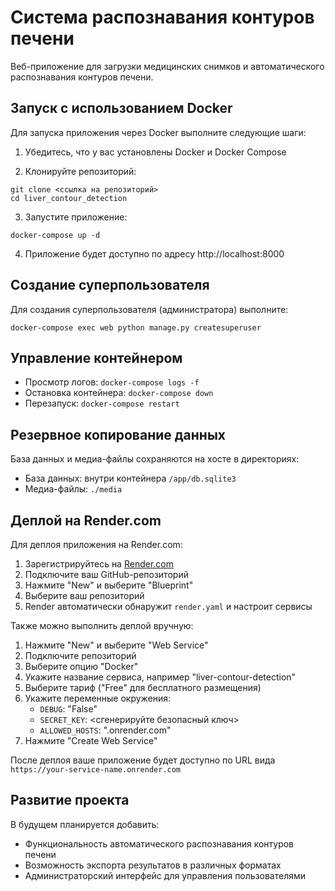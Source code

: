 # Система распознавания контуров печени

Веб-приложение для загрузки медицинских снимков и автоматического распознавания контуров печени.

## Запуск с использованием Docker

Для запуска приложения через Docker выполните следующие шаги:

1. Убедитесь, что у вас установлены Docker и Docker Compose

2. Клонируйте репозиторий:
```
git clone <ссылка на репозиторий>
cd liver_contour_detection
```

3. Запустите приложение:
```
docker-compose up -d
```

4. Приложение будет доступно по адресу http://localhost:8000

## Создание суперпользователя

Для создания суперпользователя (администратора) выполните:

```
docker-compose exec web python manage.py createsuperuser
```

## Управление контейнером

- Просмотр логов: `docker-compose logs -f`
- Остановка контейнера: `docker-compose down`
- Перезапуск: `docker-compose restart`

## Резервное копирование данных

База данных и медиа-файлы сохраняются на хосте в директориях:
- База данных: внутри контейнера `/app/db.sqlite3`
- Медиа-файлы: `./media`

## Деплой на Render.com

Для деплоя приложения на Render.com:

1. Зарегистрируйтесь на [Render.com](https://render.com/)
2. Подключите ваш GitHub-репозиторий
3. Нажмите "New" и выберите "Blueprint"
4. Выберите ваш репозиторий
5. Render автоматически обнаружит `render.yaml` и настроит сервисы

Также можно выполнить деплой вручную:
1. Нажмите "New" и выберите "Web Service"
2. Подключите репозиторий
3. Выберите опцию "Docker"
4. Укажите название сервиса, например "liver-contour-detection"
5. Выберите тариф ("Free" для бесплатного размещения)
6. Укажите переменные окружения:
   - `DEBUG`: "False"
   - `SECRET_KEY`: <сгенерируйте безопасный ключ>
   - `ALLOWED_HOSTS`: ".onrender.com"
7. Нажмите "Create Web Service"

После деплоя ваше приложение будет доступно по URL вида `https://your-service-name.onrender.com`

## Развитие проекта

В будущем планируется добавить:
- Функциональность автоматического распознавания контуров печени
- Возможность экспорта результатов в различных форматах
- Администраторский интерфейс для управления пользователями 